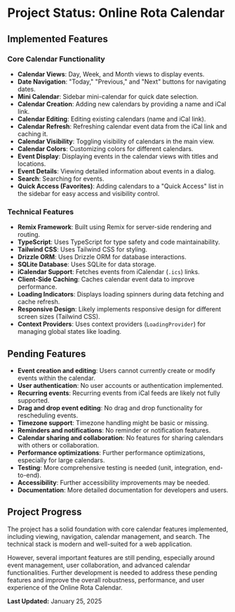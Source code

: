 # Project Status: Online Rota Calendar

## Implemented Features

### Core Calendar Functionality

- **Calendar Views**: Day, Week, and Month views to display events.
- **Date Navigation**: "Today," "Previous," and "Next" buttons for navigating dates.
- **Mini Calendar**: Sidebar mini-calendar for quick date selection.
- **Calendar Creation**: Adding new calendars by providing a name and iCal link.
- **Calendar Editing**: Editing existing calendars (name and iCal link).
- **Calendar Refresh**: Refreshing calendar event data from the iCal link and caching it.
- **Calendar Visibility**: Toggling visibility of calendars in the main view.
- **Calendar Colors**: Customizing colors for different calendars.
- **Event Display**: Displaying events in the calendar views with titles and locations.
- **Event Details**: Viewing detailed information about events in a dialog.
- **Search**: Searching for events.
- **Quick Access (Favorites)**: Adding calendars to a "Quick Access" list in the sidebar for easy access and visibility control.

### Technical Features

- **Remix Framework**: Built using Remix for server-side rendering and routing.
- **TypeScript**: Uses TypeScript for type safety and code maintainability.
- **Tailwind CSS**: Uses Tailwind CSS for styling.
- **Drizzle ORM**: Uses Drizzle ORM for database interactions.
- **SQLite Database**: Uses SQLite for data storage.
- **iCalendar Support**: Fetches events from iCalendar (`.ics`) links.
- **Client-Side Caching**: Caches calendar event data to improve performance.
- **Loading Indicators**: Displays loading spinners during data fetching and cache refresh.
- **Responsive Design**: Likely implements responsive design for different screen sizes (Tailwind CSS).
- **Context Providers**: Uses context providers (`LoadingProvider`) for managing global states like loading.

## Pending Features

- **Event creation and editing**: Users cannot currently create or modify events within the calendar.
- **User authentication**: No user accounts or authentication implemented.
- **Recurring events**: Recurring events from iCal feeds are likely not fully supported.
- **Drag and drop event editing**:  No drag and drop functionality for rescheduling events.
- **Timezone support**: Timezone handling might be basic or missing.
- **Reminders and notifications**: No reminder or notification features.
- **Calendar sharing and collaboration**: No features for sharing calendars with others or collaboration.
- **Performance optimizations**: Further performance optimizations, especially for large calendars.
- **Testing**:  More comprehensive testing is needed (unit, integration, end-to-end).
- **Accessibility**:  Further accessibility improvements may be needed.
- **Documentation**:  More detailed documentation for developers and users.

## Project Progress

The project has a solid foundation with core calendar features implemented, including viewing, navigation, calendar management, and search. The technical stack is modern and well-suited for a web application. 

However, several important features are still pending, especially around event management, user collaboration, and advanced calendar functionalities. Further development is needed to address these pending features and improve the overall robustness, performance, and user experience of the Online Rota Calendar.

**Last Updated:** January 25, 2025